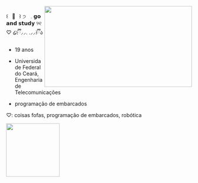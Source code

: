 <img src= "https://github.com/lais-qs/lais-qs/assets/117294213/c3432642-e163-492f-ae33-3fcb745b9622" align="right" height="220" width="400" />

꒰⠀🧁⠀꒱   ੭ㅤ𓈒   𝗴𝗼 𝗮𝗻𝗱 𝘀𝘁𝘂𝗱𝘆   ୨୧ ♡ ໒꒰ྀི⸝⸝․ ․⸝⸝꒱ྀིა

- 19 anos

- Universidade Federal do Ceará, Engenharia de Telecomunicações

- programação de embarcados

 ♡: coisas fofas, programação de embarcados, robótica


<img height="145em" src="https://github-readme-stats.vercel.app/api?username=lais-qs&show_icons=true&theme=omni"/>
</div>
